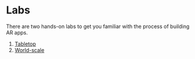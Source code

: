 # Labs

There are two hands-on labs to get you familiar with the process of building AR apps.

1. [Tabletop](./1_tabletop/)
2. [World-scale](./2_world_scale)